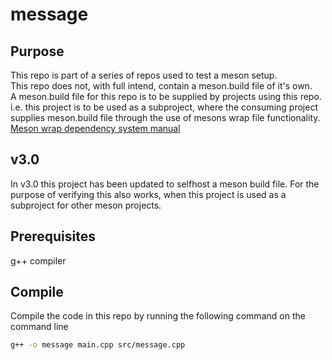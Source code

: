 # message

## Purpose

This repo is part of a series of repos used to test a meson setup.  
This repo does not, with full intend, contain a meson.build file of it's own.  
A meson.build file for this repo is to be supplied by projects using this repo.  
i.e. this project is to be used as a subproject, where the consuming project supplies meson.build file through the use of mesons wrap file functionality.  
[Meson wrap dependency system manual](https://mesonbuild.com/Wrap-dependency-system-manual.html)

## v3.0

In v3.0 this project has been updated to selfhost a meson build file.
For the purpose of verifying this also works, when this project is used as a subproject for other meson projects.  

## Prerequisites

g++ compiler

## Compile

Compile the code in this repo by running the following command on the command line
```sh
g++ -o message main.cpp src/message.cpp
```
